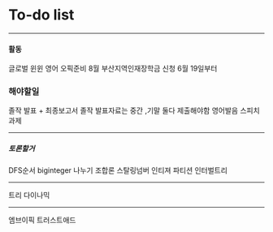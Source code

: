 # To-do list

----------------
#### 활동

글로벌 윈윈
영어 오픽준비 8월
부산지역인재장학금 신청 6월 19일부터

### 해야할일

졸작 발표 + 최종보고서
졸작 발표자료는 중간 ,기말 둘다 제출해야함
영어발음 스피치 과제



-----

##### 토론할거

DFS순서
biginteger 나누기
조합론 스탈링넘버
인티져 파티션
인터벌트리


---

트리
다이나믹


-----

엠브이픽
트러스트애드




